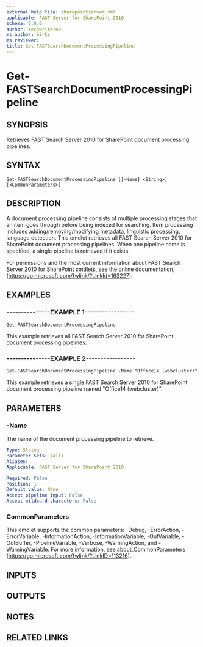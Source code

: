 ```yaml
---
external help file: sharepointserver.xml
applicable: FAST Server for SharePoint 2010
schema: 2.0.0
author: techwriter40
ms.author: kirks
ms.reviewer:
title: Get-FASTSearchDocumentProcessingPipeline
---
```


# Get-FASTSearchDocumentProcessingPipeline

## SYNOPSIS
Retrieves FAST Search Server 2010 for SharePoint document processing pipelines.

## SYNTAX

```
Get-FASTSearchDocumentProcessingPipeline [[-Name] <String>] [<CommonParameters>]
```

## DESCRIPTION
A document processing pipeline consists of multiple processing stages that an item goes through before being indexed for searching.
Item processing includes adding/removing/modifying metadata, linguistic processing, language detection.
This cmdlet retrieves all FAST Search Server 2010 for SharePoint document processing pipelines.
When one pipeline name is specified, a single pipeline is retrieved if it exists.

For permissions and the most current information about FAST Search Server 2010 for SharePoint cmdlets, see the online documentation, (https://go.microsoft.com/fwlink/?LinkId=163227).

## EXAMPLES

### ---------------EXAMPLE 1-----------------
```
Get-FASTSearchDocumentProcessingPipeline
```

This example retrieves all FAST Search Server 2010 for SharePoint document processing pipelines.

### ---------------EXAMPLE 2-----------------
```
Get-FASTSearchDocumentProcessingPipeline -Name "Office14 (webcluster)"
```

This example retrieves a single FAST Search Server 2010 for SharePoint document processing pipeline named "Office14 (webcluster)".

## PARAMETERS

### -Name
The name of the document processing pipeline to retrieve.

```yaml
Type: String
Parameter Sets: (All)
Aliases: 
Applicable: FAST Server for SharePoint 2010

Required: False
Position: 1
Default value: None
Accept pipeline input: False
Accept wildcard characters: False
```

### CommonParameters
This cmdlet supports the common parameters: -Debug, -ErrorAction, -ErrorVariable, -InformationAction, -InformationVariable, -OutVariable, -OutBuffer, -PipelineVariable, -Verbose, -WarningAction, and -WarningVariable. For more information, see about_CommonParameters (https://go.microsoft.com/fwlink/?LinkID=113216).

## INPUTS

## OUTPUTS

## NOTES

## RELATED LINKS

